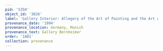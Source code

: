 ```yaml
---
pid: '5350'
object_id: '3826'
label: 'Gallery Interior: Allegory of the Art of Painting and the Art of Drawing'
provenance_date: '1994'
provenance_location: Germany, Munich
provenance_text: Gallery Bernheimer
order: '1801'
collection: provenance
---
```

